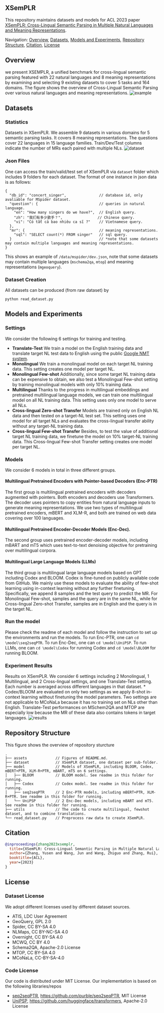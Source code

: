 ## XSemPLR
This repository maintains datasets and models for ACL 2023 paper [XSemPLR: Cross-Lingual Semantic Parsing in Multiple Natural Languages and Meaning Representations](https://arxiv.org/abs/2306.04085).

Navigation:
[Overview](#overview), 
[Datasets](#datasets),
[Models and Experiments](#models-and-experiments),
[Repository Structure](#repository-structure),
[Citation](#citation),
[License](#license)

## Overview
we present XSEMPLR, a unified benchmark for cross-lingual semantic parsing featured with 22 natural languages and 8 meaning representations by examining and selecting 9 existing datasets to cover 5 tasks and
164 domains. The figure shows the overview of Cross-Lingual Semantic Parsing over various natural languages and meaning representations.
![example](assets/example.png)

## Datasets
### Statistics

Datasets in XSemPLR. We assemble 9 datasets in various domains for 5 semantic parsing tasks. 
It covers 8 meaning representations. The questions cover 22 languages in 15 language families. Train/Dev/Test columns indicate the number of MRs each paired with multiple NLs.
![dataset](assets/statistics.png)

### Json Files
One can access the train/valid/test set of XSemPLR via `dataset` folder which includes 9 folders for each dataset. The format of one instance in json data is as follows:
```
{
  "db_id": "concert_singer",               // database id, only avaliable for MSpider dataset.
  "question": {                            // queries in natural language.
    "en": "How many singers do we have?",  // English query.
    "zh": "我们有多少歌手？",                // Chinese query.
    "vi": "Có tất cả bao nhiêu ca sĩ ?"    // Vietnamese query.
  },
  "mr": {                                  // meaning representations.
    "sql": "SELECT count(*) FROM singer"   // sql query.
  }                                        // *note that some datasets may contain multiple languages and meaning representations.
}
```
This shows an example of `/data/mspider/dev.json`, note that some datasets may contain multiple languages (`mschema2qa`, `mtop`) and meaning representations (`mgeoquery`).

### Dataset Creation
All datasets can be produced (from raw dataset) by
```
python read_dataset.py
```

## Models and Experiments

### Settings
We consider the following 6 settings for training and testing.
- **Translate-Test**
We train a model on the English training data and translate target NL test data to English using the public [Google NMT system](https://arxiv.org/pdf/1609.08144.pdf). 
- **Monolingual**
We train a monolingual model on each target NL training data. This setting creates one model per target NL. 
- **Monolingual Few-shot**
Additionally, since some target NL training data can be expensive to obtain, we also test a Monolingual Few-shot setting by training monolingual models with only 10\% training data. 
- **Multilingual**
Thanks to the progress in multilingual embeddings and pretrained multilingual language models, we can train one multilingual model on all NL training data. This setting uses only one model to serve all NLs.
- **Cross-lingual Zero-shot Transfer**
Models are trained only on English NL data and then tested on a target-NL test set. This setting uses one model for all target NLs and evaluates the cross-lingual transfer ability without any target-NL training data.
- **Cross-lingual Few-shot Transfer**
Besides, to test the value of additional target NL training data, we finetune the model on 10\% target-NL training data. This Cross-lingual Few-shot Transfer setting creates one model per target NL. 

### Models
We consider 6 models in total in three different groups.
#### Multilingual Pretrained Encoders with Pointer-based Decoders (Enc-PTR)
The first group is multilingual pretrained encoders with decoders augmented with pointers.
Both encoders and decoders use Transformers.
The decoder uses pointers to copy entities from natural language inputs to generate meaning representations.
We use two types of multilingual pretrained encoders, mBERT and XLM-R, and both are trained on web data covering over 100 languages.
#### Multilingual Pretrained Encoder-Decoder Models (Enc-Dec).
The second group uses pretrained encoder-decoder models, including mBART and mT5 which uses text-to-text denoising objective for pretraining over multilingual corpora.

#### Multilingual Large Language Models (LLMs)
The third group is multilingual large language models based on GPT including Codex and BLOOM. Codex is fine-tuned on publicly available code from GitHub. We mainly use these models to evaluate the ability of few-shot learning using in-context learning without any further finetuning. Specifically, we append 8 samples and the test query to predict the MR. For Monolingual Few-shot, samples and the query are in the same NL, while for Cross-lingual Zero-shot Transfer, samples are in English and the query is in the target NL.

### Run the model 
Please check the readme of each model and follow the instruction to set up the environments and run the models. 
To run Enc-PTR, one can `cd \model\seq2seqPTR`. To run Enc-Dec, one can `cd \model\UniPSP`. To run LLMs, one can `cd \model\Codex` for running Codex and `cd \model\BLOOM` for running BLOOM.

### Experiment Results
Results on XSemPLR. We consider 6 settings including 2 Monolingual, 1 Multilingual, and 2 Cross-lingual settings, and one Translate-Test setting. Each number is averaged across different languages in that dataset. * Codex/BLOOM are evaluated on only two settings as we apply 8-shot in-context learning without finetuning the model parameters. Two settings are not applicable to MCoNaLa because it has no training set on NLs other than English. Translate-Test performances on MSchem2QA and MTOP are especially low because the MR of these data also contains tokens in target languages.
![results](assets/results.png)

## Repository Structure
This figure shows the overview of repository sturcture
```
.
├── assets             // Figures of README.md.                       
├── dataset            // XSemPLR dataset, one dataset per sub-folder.                                
├── model              // Models of XSemPLR, including BLOOM, Codex, mBERT+PTR, XLM-R+PTR, mBART, mT5 on 6 settings.
│   ├── BLOOM          // BLOOM model. See readme in this folder for running.
│   ├── Codex          // Codex model. See readme in this folder for running.  
│   ├── seq2seqPTR     // 2 Enc-PTR models, including mBERT+PTR, XLM-R+PTR. See readme in this folder for running.                 
│   └── UniPSP         // 2 Enc-Dec models, including mBART and mT5. See readme in this folder for running.  
├── utils              // The code to create multilingual, fewshot dataset, and to combine translations.                         
└── read_dataset.py    // Preprocess raw data to create XSemPLR.
```

## Citation
```bibtex
@inproceedings{zhang2023xsemplr,
  title={XSemPLR: Cross-Lingual Semantic Parsing in Multiple Natural Languages and Meaning Representations},
  author={Zhang, Yusen and Wang, Jun and Wang, Zhiguo and Zhang, Rui},
  booktitle={ACL},
  year={2023}
}
```


## License

### Dataset License

We adopt different licenses used by different dataset sources.
- ATIS, LDC User Agreement
- GeoQuery, GPL 2.0
- Spider, CC BY-SA 4.0
- NLMaps, CC BY-NC-SA 4.0
- Overnight, CC BY-SA 4.0
- MCWQ, CC BY 4.0
- Schema2QA, Apache-2.0 License
- MTOP, CC BY-SA 4.0
- MCoNaLa, CC-BY-SA-4.0

### Code License
Our code is distributed under MIT License.
Our implementation is based on the following libraries/repos
- [seq2seqPTR](model/seq2seqPTR), https://github.com/purble/seq2seqPTR, MIT License
- [UniPSP](model/UniPSP), https://github.com/huggingface/transformers, Apache-2.0 License
